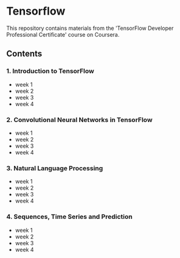 # Tensorflow
This repository contains materials from the 'TensorFlow Developer Professional Certificate' course on Coursera.

## Contents
### 1. Introduction to TensorFlow
- week 1
- week 2
- week 3
- week 4
### 2. Convolutional Neural Networks in TensorFlow
- week 1
- week 2
- week 3
- week 4
### 3. Natural Language Processing
- week 1
- week 2
- week 3
- week 4
### 4. Sequences, Time Series and Prediction
- week 1
- week 2
- week 3
- week 4
